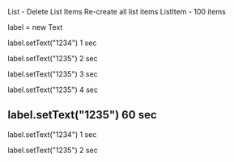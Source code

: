 List - Delete List Items
        Re-create all list items
ListItem - 100 items


label = new Text


label.setText("1234") 1 sec

label.setText("1235") 2 sec

label.setText("1235") 3 sec

label.setText("1235") 4 sec


label.setText("1235") 60 sec
---

label.setText("1234") 1 sec

label.setText("1235") 2 sec